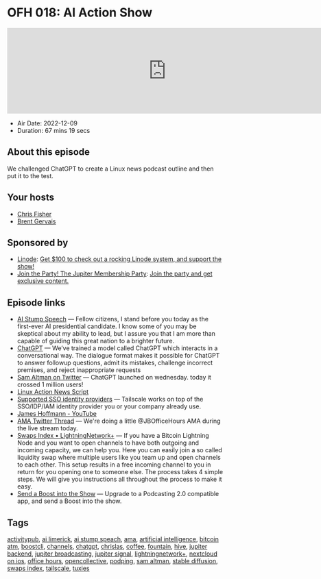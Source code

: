 # OFH 018: AI Action Show

<iframe src="https://player.fireside.fm/v2/MkcqFyfv+h_SyrrCE?theme=dark" width="740" height="200" frameborder="0" scrolling="no"></iframe>

* Air Date: 2022-12-09
* Duration: 67 mins 19 secs

## About this episode

We challenged ChatGPT to create a Linux news podcast outline and then put it to the test.

## Your hosts
* [Chris Fisher](https://www.officehours.hair//hosts/chrislas)
* [Brent Gervais](https://www.officehours.hair//hosts/brentgervais)

## Sponsored by

  * [Linode](https://linode.com/jupiter): [Get $100 to check out a rocking Linode system, and support the show!](https://linode.com/jupiter)
  * [Join the Party! The Jupiter Membership Party](https://www.jupiter.party/): [Join the party and get exclusive content. ](https://www.jupiter.party/)



## Episode links

  * [AI Stump Speech](https://paste.docs.lol/reader/ScarphTrigness "AI Stump Speech") — Fellow citizens, I stand before you today as the first-ever AI presidential candidate. I know some of you may be skeptical about my ability to lead, but I assure you that I am more than capable of guiding this great nation to a brighter future. 
  * [ChatGPT](https://openai.com/blog/chatgpt/ "ChatGPT") — We’ve trained a model called ChatGPT which interacts in a conversational way. The dialogue format makes it possible for ChatGPT to answer followup questions, admit its mistakes, challenge incorrect premises, and reject inappropriate requests
  * [Sam Altman on Twitter](https://twitter.com/sama/status/1599668808285028353 "Sam Altman on Twitter") — ChatGPT launched on wednesday. today it crossed 1 million users!
  * [Linux Action News Script](https://paste.docs.lol/reader/AggrandisesQuaternity "Linux Action News Script")
  * [Supported SSO identity providers](https://tailscale.com/kb/1013/sso-providers/ "Supported SSO identity providers") — Tailscale works on top of the SSO/IDP/IAM identity provider you or your company already use.
  * [James Hoffmann - YouTube](https://www.youtube.com/channel/UCMb0O2CdPBNi-QqPk5T3gsQ "James Hoffmann - YouTube")
  * [AMA Twitter Thread](https://twitter.com/ChrisLAS/status/1600176987901132800 "AMA Twitter Thread") — We're doing a little @JBOfficeHours AMA during the live stream today.
  * [Swaps Index • LightningNetwork+](https://lightningnetwork.plus/ "Swaps Index • LightningNetwork+") — If you have a Bitcoin Lightning Node and you want to open channels to have both outgoing and incoming capacity, we can help you. Here you can easily join a so called liquidity swap where multiple users like you team up and open channels to each other. This setup results in a free incoming channel to you in return for you opening one to someone else. The process takes 4 simple steps. We will give you instructions all throughout the process to make it easy.
  * [Send a Boost into the Show](https://podcastindex.org/apps?appTypes=app&elements=Value "Send a Boost into the Show") — Upgrade to a Podcasting 2.0 compatible app, and send a Boost into the show.



## Tags

[activitypub](https://www.officehours.hair//tags/activitypub), [ai limerick](https://www.officehours.hair//tags/ai%20limerick), [ai stump speach](https://www.officehours.hair//tags/ai%20stump%20speach), [ama](https://www.officehours.hair//tags/ama), [artificial intelligence](https://www.officehours.hair//tags/artificial%20intelligence), [bitcoin atm](https://www.officehours.hair//tags/bitcoin%20atm), [boostcli](https://www.officehours.hair//tags/boostcli), [channels](https://www.officehours.hair//tags/channels), [chatgpt](https://www.officehours.hair//tags/chatgpt), [chrislas](https://www.officehours.hair//tags/chrislas), [coffee](https://www.officehours.hair//tags/coffee), [fountain](https://www.officehours.hair//tags/fountain), [hive](https://www.officehours.hair//tags/hive), [jupiter backend](https://www.officehours.hair//tags/jupiter%20backend), [jupiter broadcasting](https://www.officehours.hair//tags/jupiter%20broadcasting), [jupiter signal](https://www.officehours.hair//tags/jupiter%20signal), [lightningnetwork+](https://www.officehours.hair//tags/lightningnetwork+), [nextcloud on ios](https://www.officehours.hair//tags/nextcloud%20on%20ios), [office hours](https://www.officehours.hair//tags/office%20hours), [opencollective](https://www.officehours.hair//tags/opencollective), [podping](https://www.officehours.hair//tags/podping), [sam altman](https://www.officehours.hair//tags/sam%20altman), [stable diffusion](https://www.officehours.hair//tags/stable%20diffusion), [swaps index](https://www.officehours.hair//tags/swaps%20index), [tailscale](https://www.officehours.hair//tags/tailscale), [tuxies](https://www.officehours.hair//tags/tuxies)
